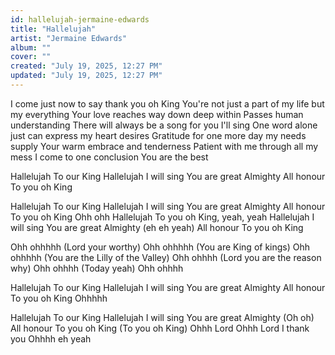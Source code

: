 ```yaml
---
id: hallelujah-jermaine-edwards
title: "Hallelujah"
artist: "Jermaine Edwards"
album: ""
cover: ""
created: "July 19, 2025, 12:27 PM"
updated: "July 19, 2025, 12:27 PM"
---
```


I come just now to say thank you oh King
You're not just a part of my life but my everything
Your love reaches way down deep within
Passes human understanding
There will always be a song for you I'll sing
One word alone just can express my heart desires
Gratitude for one more day my needs supply
Your warm embrace and tenderness
Patient with me through all my mess
I come to one conclusion
You are the best

Hallelujah
To our King
Hallelujah
I will sing
You are great
Almighty
All honour
To you oh King

Hallelujah
To our King
Hallelujah
I will sing
You are great
Almighty
All honour
To you oh King
Ohh ohh
Hallelujah
To you oh King, yeah, yeah
Hallelujah
I will sing
You are great
Almighty (eh eh yeah)
All honour
To you oh King

Ohh ohhhhh (Lord your worthy)
Ohh ohhhhh (You are King of kings)
Ohh ohhhhh (You are the Lilly of the Valley)
Ohh ohhhh (Lord you are the reason why)
Ohh ohhhh (Today yeah)
Ohh ohhhh

Hallelujah
To our King
Hallelujah
I will sing
You are great
Almighty
All honour
To you oh King
Ohhhhh

Hallelujah
To our King
Hallelujah
I will sing
You are great
Almighty (Oh oh)
All honour
To you oh King (To you oh King)
Ohhh
Lord
Ohhh
Lord I thank you
Ohhhh eh yeah